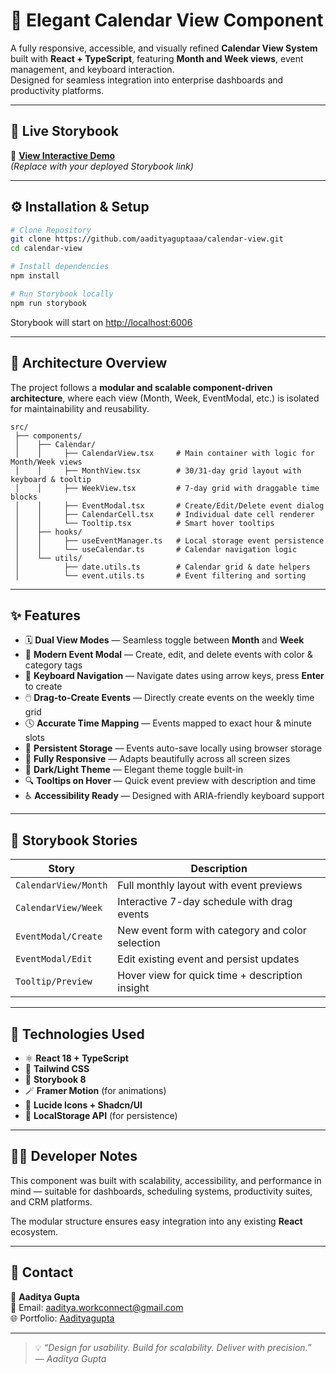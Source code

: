# 📅 Elegant Calendar View Component

A fully responsive, accessible, and visually refined **Calendar View System** built with **React + TypeScript**, featuring **Month and Week views**, event management, and keyboard interaction.  
Designed for seamless integration into enterprise dashboards and productivity platforms.

---

## 🚀 Live Storybook

🎯 **[View Interactive Demo](https://calendar-view-storybook.vercel.app)**  
*(Replace with your deployed Storybook link)*

---

## ⚙️ Installation & Setup

```bash
# Clone Repository
git clone https://github.com/aadityaguptaaa/calendar-view.git
cd calendar-view

# Install dependencies
npm install

# Run Storybook locally
npm run storybook
```

Storybook will start on [http://localhost:6006](http://localhost:6006)

---

## 🧠 Architecture Overview

The project follows a **modular and scalable component-driven architecture**, where each view (Month, Week, EventModal, etc.) is isolated for maintainability and reusability.

```
src/
 ├── components/
 │    ├── Calendar/
 │    │     ├── CalendarView.tsx     # Main container with logic for Month/Week views
 │    │     ├── MonthView.tsx        # 30/31-day grid layout with keyboard & tooltip
 │    │     ├── WeekView.tsx         # 7-day grid with draggable time blocks
 │    │     ├── EventModal.tsx       # Create/Edit/Delete event dialog
 │    │     ├── CalendarCell.tsx     # Individual date cell renderer
 │    │     └── Tooltip.tsx          # Smart hover tooltips
 │    ├── hooks/
 │    │     ├── useEventManager.ts   # Local storage event persistence
 │    │     └── useCalendar.ts       # Calendar navigation logic
 │    └── utils/
 │          ├── date.utils.ts        # Calendar grid & date helpers
 │          └── event.utils.ts       # Event filtering and sorting
```

---

## ✨ Features

- 🗓️ **Dual View Modes** — Seamless toggle between **Month** and **Week**
- 🎨 **Modern Event Modal** — Create, edit, and delete events with color & category tags  
- 🧭 **Keyboard Navigation** — Navigate dates using arrow keys, press **Enter** to create  
- 🖱️ **Drag-to-Create Events** — Directly create events on the weekly time grid  
- 🕓 **Accurate Time Mapping** — Events mapped to exact hour & minute slots  
- 🧩 **Persistent Storage** — Events auto-save locally using browser storage  
- 📱 **Fully Responsive** — Adapts beautifully across all screen sizes  
- 🌙 **Dark/Light Theme** — Elegant theme toggle built-in  
- 🔍 **Tooltips on Hover** — Quick event preview with description and time  
- ♿ **Accessibility Ready** — Designed with ARIA-friendly keyboard support  

---

## 🧪 Storybook Stories

| Story | Description |
|--------|--------------|
| `CalendarView/Month` | Full monthly layout with event previews |
| `CalendarView/Week` | Interactive 7-day schedule with drag events |
| `EventModal/Create` | New event form with category and color selection |
| `EventModal/Edit` | Edit existing event and persist updates |
| `Tooltip/Preview` | Hover view for quick time + description insight |

---

## 🧰 Technologies Used

- ⚛️ **React 18 + TypeScript**
- 💨 **Tailwind CSS**
- 🧱 **Storybook 8**
- 🪄 **Framer Motion** (for animations)
- 🎨 **Lucide Icons + Shadcn/UI**
- 🧩 **LocalStorage API** (for persistence)

---

## 🧑‍💻 Developer Notes

This component was built with scalability, accessibility, and performance in mind — suitable for dashboards, scheduling systems, productivity suites, and CRM platforms.

The modular structure ensures easy integration into any existing **React** ecosystem.

---

## 📧 Contact

👤 **Aaditya Gupta**  
📮 Email: [aaditya.workconnect@gmail.com](mailto:aadityaVidit@gmail.com)  
🌐 Portfolio: [Aadityagupta](https://aadityaguptaaa.github.io/My-Portfolio/)

---

> 💡 *“Design for usability. Build for scalability. Deliver with precision.”*  
> — *Aaditya Gupta*
